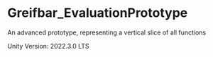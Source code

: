# Greifbar_EvaluationPrototype
An advanced prototype, representing a vertical slice of all functions


Unity Version: 2022.3.0 LTS
